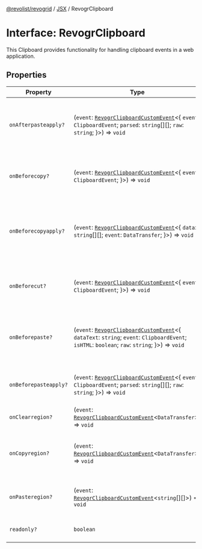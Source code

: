 [@revolist/revogrid](README.md) / [JSX](Namespace.JSX.md) / RevogrClipboard

# Interface: RevogrClipboard

This Clipboard provides functionality for handling clipboard events in a web application.

## Properties

| Property | Type | Description | Defined in |
| ------ | ------ | ------ | ------ |
| `onAfterpasteapply?` | (`event`: [`RevogrClipboardCustomEvent`](Interface.RevogrClipboardCustomEvent.md)\<\{ `event`: `ClipboardEvent`; `parsed`: `string`[][]; `raw`: `string`; \}\>) => `void` | Paste 4. Fired after paste applied to the grid defaultPrevented - if true, paste will be canceled | [src/components.d.ts:1539](https://github.com/revolist/revogrid/blob/e4a447d6483665fe275065ba5ef60722f4635503/src/components.d.ts#L1539) |
| `onBeforecopy?` | (`event`: [`RevogrClipboardCustomEvent`](Interface.RevogrClipboardCustomEvent.md)\<\{ `event`: `ClipboardEvent`; \}\>) => `void` | Copy 1. Fired before copy triggered defaultPrevented - if true, copy will be canceled | [src/components.d.ts:1547](https://github.com/revolist/revogrid/blob/e4a447d6483665fe275065ba5ef60722f4635503/src/components.d.ts#L1547) |
| `onBeforecopyapply?` | (`event`: [`RevogrClipboardCustomEvent`](Interface.RevogrClipboardCustomEvent.md)\<\{ `data`: `string`[][]; `event`: `DataTransfer`; \}\>) => `void` | Copy Method 1. Fired before copy applied to the clipboard from outside. defaultPrevented - if true, copy will be canceled | [src/components.d.ts:1553](https://github.com/revolist/revogrid/blob/e4a447d6483665fe275065ba5ef60722f4635503/src/components.d.ts#L1553) |
| `onBeforecut?` | (`event`: [`RevogrClipboardCustomEvent`](Interface.RevogrClipboardCustomEvent.md)\<\{ `event`: `ClipboardEvent`; \}\>) => `void` | Cut 1. Fired before cut triggered defaultPrevented - if true, cut will be canceled | [src/components.d.ts:1560](https://github.com/revolist/revogrid/blob/e4a447d6483665fe275065ba5ef60722f4635503/src/components.d.ts#L1560) |
| `onBeforepaste?` | (`event`: [`RevogrClipboardCustomEvent`](Interface.RevogrClipboardCustomEvent.md)\<\{ `dataText`: `string`; `event`: `ClipboardEvent`; `isHTML`: `boolean`; `raw`: `string`; \}\>) => `void` | Paste 1. Fired before paste applied to the grid defaultPrevented - if true, paste will be canceled | [src/components.d.ts:1566](https://github.com/revolist/revogrid/blob/e4a447d6483665fe275065ba5ef60722f4635503/src/components.d.ts#L1566) |
| `onBeforepasteapply?` | (`event`: [`RevogrClipboardCustomEvent`](Interface.RevogrClipboardCustomEvent.md)\<\{ `event`: `ClipboardEvent`; `parsed`: `string`[][]; `raw`: `string`; \}\>) => `void` | Paste 2. Fired before paste applied to the grid and after data parsed | [src/components.d.ts:1575](https://github.com/revolist/revogrid/blob/e4a447d6483665fe275065ba5ef60722f4635503/src/components.d.ts#L1575) |
| `onClearregion?` | (`event`: [`RevogrClipboardCustomEvent`](Interface.RevogrClipboardCustomEvent.md)\<`DataTransfer`\>) => `void` | Cut 2. Clears region when cut is done | [src/components.d.ts:1583](https://github.com/revolist/revogrid/blob/e4a447d6483665fe275065ba5ef60722f4635503/src/components.d.ts#L1583) |
| `onCopyregion?` | (`event`: [`RevogrClipboardCustomEvent`](Interface.RevogrClipboardCustomEvent.md)\<`DataTransfer`\>) => `void` | Copy 2. Fired when region copied defaultPrevented - if true, copy will be canceled | [src/components.d.ts:1587](https://github.com/revolist/revogrid/blob/e4a447d6483665fe275065ba5ef60722f4635503/src/components.d.ts#L1587) |
| `onPasteregion?` | (`event`: [`RevogrClipboardCustomEvent`](Interface.RevogrClipboardCustomEvent.md)\<`string`[][]\>) => `void` | Paste 3. Internal method. When data region is ready pass it to the top. | [src/components.d.ts:1593](https://github.com/revolist/revogrid/blob/e4a447d6483665fe275065ba5ef60722f4635503/src/components.d.ts#L1593) |
| `readonly?` | `boolean` | If readonly mode - disabled Paste event | [src/components.d.ts:1597](https://github.com/revolist/revogrid/blob/e4a447d6483665fe275065ba5ef60722f4635503/src/components.d.ts#L1597) |
